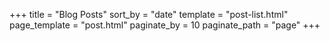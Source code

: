 +++
title = "Blog Posts"
sort_by = "date"
template = "post-list.html"
page_template = "post.html"
paginate_by = 10
paginate_path = "page"
+++